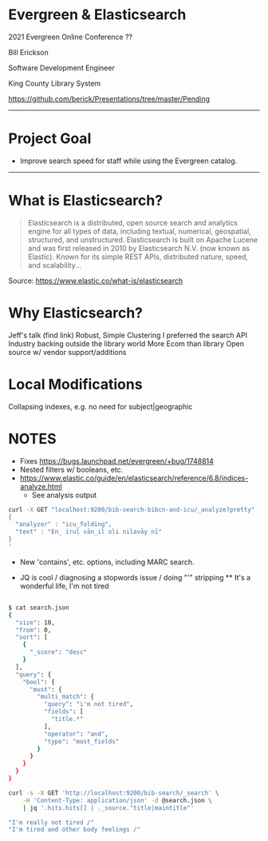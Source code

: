 # Evergreen & Elasticsearch

2021 Evergreen Online Conference ??

Bill Erickson

Software Development Engineer

King County Library System

https://github.com/berick/Presentations/tree/master/Pending

---

# Project Goal

* Improve search speed for staff while using the Evergreen catalog.

---

# What is Elasticsearch?

> Elasticsearch is a distributed, open source search and analytics
> engine for all types of data, including textual, numerical,
> geospatial, structured, and unstructured. Elasticsearch is built on
> Apache Lucene and was first released in 2010 by Elasticsearch N.V.
> (now known as Elastic). Known for its simple REST APIs, distributed
> nature, speed, and scalability...

Source: https://www.elastic.co/what-is/elasticsearch

# Why Elasticsearch?

Jeff's talk (find link)
Robust, Simple Clustering
I preferred the search API
Industry backing outside the library world
More Ecom than library
Open source w/ vendor support/additions

# Local Modifications

Collapsing indexes, e.g. no need for subject|geographic


# NOTES

* Fixes https://bugs.launchpad.net/evergreen/+bug/1748814
* Nested filters w/ booleans, etc.
* https://www.elastic.co/guide/en/elasticsearch/reference/6.8/indices-analyze.html
  * See analysis output
```sh
curl -X GET "localhost:9200/bib-search-bibcn-and-icu/_analyze?pretty" -H 'Content-Type: application/json' -d'
{
  "analyzer" : "icu_folding",
  "text" : "En̲ iruḷ vān̲il oḷi nilavāy nī"
}
'
```
* New 'contains', etc. options, including MARC search.

* JQ is cool / diagnosing a stopwords issue / doing "'" stripping
** It's a wonderful life, I'm not tired
```sh

$ cat search.json 
{
  "size": 10,
  "from": 0,
  "sort": [
    {
      "_score": "desc"
    }
  ],
  "query": {
    "bool": {
      "must": {
        "multi_match": {
          "query": "i'm not tired",
          "fields": [
            "title.*"
          ],
          "operator": "and",
          "type": "most_fields"
        }
      }
    }
  }
}

curl -s -X GET 'http://localhost:9200/bib-search/_search' \
	-H 'Content-Type: application/json' -d @search.json \
    | jq '.hits.hits[] | ._source."title|maintitle"'

"I'm really not tired /"
"I'm tired and other body feelings /"

```

